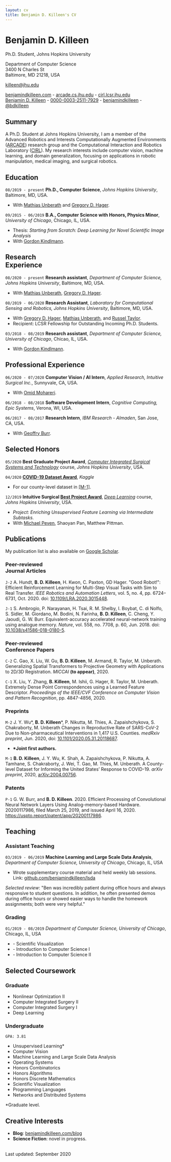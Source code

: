```yaml
---
layout: cv
title: Benjamin D. Killeen's CV
---
```

# Benjamin D. Killeen
Ph.D. Student, Johns Hopkins University

Department of Computer Science<br/>
3400 N Charles St<br/>
Baltimore, MD 21218, USA<br/>

<a href="killeen@jhu.edu">killeen@jhu.edu</a>

<div id="webaddress">
  <a href="https://benjamindkilleen.com"><i class="fas fa-home"></i> benjamindkilleen.com</a> - 
  <a href="https://arcade.cs.jhu.edu/"><i class="fas fa-users"></i> arcade.cs.jhu.edu</a> -
  <a href="https://cirl.lcsr.jhu.edu/"><i class="fas fa-users"></i> cirl.lcsr.jhu.edu</a><br/>
  <a href="https://scholar.google.com/citations?user=QX7AvxUAAAAJ&hl"><i class="fas fa-graduation-cap"></i> Benjamin D. Killeen</a> -
  <a href="https://orcid.org/0000-0003-2511-7929"><i class="ai ai-orcid"></i> 0000-0003-2511-7929</a> - 
  <a href="https://github.com/benjamindkilleen"><i class="fab fa-github"></i> benjamindkilleen</a> - 
  <!-- <a href="https://www.researchgate.net/profile/David_Whipp"><i class="ai ai-researchgate"></i> David_Whipp</a> - -->
  <a href="https://twitter.com/bdkilleen"><i class="fab fa-twitter"></i> @bdkilleen</a>
</div>

## Summary

A Ph.D. Student at Johns Hopkins University, I am a member of the Advanced Robotics and Interests
Computationally Augmented Environments ([ARCADE](https://arcade.cs.jhu.edu/)) research group and
the Computational Interaction and Robotics Laboratory ([CIRL](https://cirl.lcsr.jhu.edu/)). My
research interests include computer vision, machine learning, and domain generalization, focusing
on applications in robotic manipulation, medical imaging, and surgical robotics.

## Education

`08/2019 - present`
**Ph.D., Computer Science**, *Johns Hopkins University*, Baltimore, MD, USA.
- With [Mathias Unberath](https://mathiasunberath.github.io/) and [Gregory D. Hager](http://www.cs.jhu.edu/hager/).

`09/2015 - 06/2019`
**B.A., Computer Science with Honors, Physics Minor**, *University of Chicago*, Chicago, IL, USA.
- Thesis: *Starting from Scratch: Deep Learning for Novel Scientific Image Analysis*
- With [Gordon Kindlmann](http://people.cs.uchicago.edu/~glk/).

## Research <br/> Experience

`08/2020 - present`
**Research assistant**, *Department of Computer Science, Johns Hopkins University*, Baltimore, MD, USA.
- With [Mathias Unberath](https://mathiasunberath.github.io), [Gregory D. Hager](https://www.cs.jhu.edu/~hager).

`08/2019 - 06/2020`
**Research Assistant**, *Laboratory for Computational Sensing and Robotics, Johns Hopkins University*, Baltimore, MD, USA.
- With [Gregory D. Hager](https://www.cs.jhu.edu/~hager), [Mathias Unberath](https://mathiasunberath.github.io), and [Russel Taylor](https://www.cs.jhu.edu/~rht/).
- Recipient: LCSR Fellowship for Outstanding Incoming Ph.D. Students.

`03/2018 - 08/2019`
**Research assistant**, *Department of Computer Science, University of Chicago*, Chicao, IL, USA.
- With [Gordon Kindlmann](http://people.cs.uchicago.edu/~glk/).

<!-- - Investigated object detection in image-based experiments for condensed matter physics. -->
<!--   - Honors Thesis: "Starting from Scratch: Deep Learning for Novel Scientific Image Analysis" -->
<!--   - Code: [github.com/benjamindkilleen/artifice](https://github.com/benjamindkilleen/artifice) -->
  
## Professional Experience

`06/2020 - 07/2020`
**Computer Vision / AI Intern**, *Applied Research, Intuitive Surgical Inc.*, Sunnyvale, CA, USA.
- With [Omid Mohareri](https://scholar.google.com/citations?user=-t_yjBIAAAAJ&hl=en).

`06/2018 - 08/2018`
**Software Development Intern**, *Cognitive Computing, Epic Systems*, Verona, WI, USA.

`06/2017 - 08/2017`
**Research Intern**, *IBM Research - Almaden*, San Jose, CA, USA.
- With [Geoffry Burr](https://researcher.watson.ibm.com/researcher/view.php?person=us-gwburr).

## Selected Honors

`05/2020`
**Best Graduate Project Award**, *[Computer Integrated Surgical Systems and Technology](http://www.cs.jhu.edu/~cis/)* course,
*Johns Hopkins University*, USA.

`04/2020`
[**COVID-19 Dataset Award**](https://www.kaggle.com/data/139140#796870), *Kaggle*
- For our county-level dataset in [[M-1]](#preprints).

`12/2019`
**Intuitive Surgical [Best Project Award](https://lcsr.jhu.edu/announcements/deep-learning-course-prepares-students-for-success-in-ai-careers/)**,
*[Deep Learning](https://deep.cs.jhu.edu)* course, *Johns Hopkins University*, USA.
- *Project:* *Enriching Unsupervised Feature Learning via Intermediate Subtasks.*
- With [Michael Peven](https://scholar.google.com/citations?user=QQhzlS4AAAAJ&hl=en), Shaoyan Pan,
  Matthew Pittman.

## Publications

My publication list is also available on 
[Google Scholar](https://scholar.google.com/citations?user=QX7AvxUAAAAJ&hl).

### Peer-reviewed <br/> Journal Articles

`J-2` 
A. Hundt, **B. D. Killeen**, H. Kwon, C. Paxton, GD Hager. "Good Robot!": Efficient
Reinforcement Learning for Multi-Step Visual Tasks with Sim to Real Transfer. *IEEE Robotics and
Automation Letters*, vol. 5, no. 4, pp. 6724–6731, Oct. 2020. doi:
[10.1109/LRA.2020.3015448](https://dx.doi.org/10.1109/LRA.2020.3015448).

`J-1` 
S. Ambrogio, P. Narayanan, H. Tsai, R. M. Shelby, I. Boybat, C. di Nolfo, S. Sidler,
M. Giordano, M. Bodini, N. Farinha, **B. D. Killeen**, C. Cheng, Y. Jaoudi,
G. W. Burr. Equivalent-accuracy accelerated neural-network training using analogue
memory. *Nature*, vol. 558, no. 7708, p. 60, Jun. 2018. doi:
[10.1038/s41586-018-0180-5](https://dx.doi.org/10.1038/s41586-018-0180-5).

### Peer-reviewed <br/> Conference Papers

`C-2`
C. Gao, X. Liu, W. Gu, **B. D. Killeen**, M. Armand, R. Taylor, M. Unberath. Generalizing
Spatial Transformers to Projective Geometry with Applications to 2D/3D
Registration. *MICCAI* **(to appear)**, 2020.

`C-1`
X. Liu, Y. Zhang, **B. Killeen**, M. Ishii, G. Hager, R. Taylor, M. Unberath. Extremely Dense Point
Correspondences using a Learned Feature Descriptor. *Proceedings of the IEEE/CVF Conference on
Computer Vision and Pattern Recognition*, pp. 4847-4856, 2020.

### Preprints

`M-2`
J. Y. Wu\*, **B. D. Killeen**\*, P. Nikutta, M. Thies, A. Zapaishchykova, S. Chakraborty,
M. Unberath Changes in Reproductive Rate of SARS-CoV-2 Due to Non-pharmaceutical Interventions in
1,417 U.S. Counties. *medRxiv preprint*, Jun. 2020, doi:
[10.1101/2020.05.31.20118687](https://dx.doi.org/10.1101/2020.05.31.20118687).
- **\*Joint first authors.**

`M-1`
**B. D. Killeen**, J. Y. Wu, K. Shah, A. Zapaishchykova, P. Nikutta, A. Tamhane, S. Chakraborty,
J. Wei, T. Gao, M. Thies, M. Unberath. A County-level Dataset for Informing the United States’
Response to COVID-19. *arXiv preprint*, 2020, [arXiv:2004.00756](http://arxiv.org/abs/2004.00756).

### Patents

`P-1`
G. W. Burr, and **B. D. Killeen**. 2020. Efficient Processing of Convolutional Neural Network Layers Using Analog-memory-based Hardware. 20200117986, filed March 25, 2019, and issued April 16, 2020. https://uspto.report/patent/app/20200117986.

## Teaching

<!-- Links: <i class="fas fa-home"></i> = course homepage, <i class="fab fa-github"></i> = GitHub page, <i class="fab fa-youtube"></i> = course YouTube channel -->

### Assistant Teaching

`03/2019 - 06/2019`
**Machine Learning and Large Scale Data Analysis**, *Department of Computer Science, University of Chicago*, Chicago, IL, USA
- Wrote supplementary course material and held weekly lab sessions. Link: [github.com/benjamindkilleen/lsda](https://github.com/benjamindkilleen/lsda)
<!-- &nbsp;&nbsp;&nbsp;&nbsp; -->
<!-- <a href="https://github.com/benjamindkilleen/lsda"><i class="fab fa-github"></i></a> -->

*Selected review*: "Ben was incredibly patient during office hours and always responsive to
student questions. In addition, he often presented demos during office hours or showed easier ways
to handle the homework assignments; both were very helpful."
<!-- - Read more reviews at [benjamindkilleen.com/teaching/reviews](https://benjamindkilleen.com/teaching/reviews) -->

<!-- "Benjamin is very knowledgeable and is good at explaining concepts. He was friendly, professional, respectful and mature. He made himself available, showed up consistently on time, and prepared helpful and easy-to-follow mini-lectures for the lab sessions. He was the TA I felt most comfortable working with and the one I learned the most from." -->

### Grading

`01/2019 - 08/2019`
*Department of Computer Science, University of Chicago*, Chicago, IL, USA
- \- Scientific Visualization
- \- Introduction to Computer Science I
- \- Introduction to Computer Science II

<!-- 
## Supervision

### Masters Students

### Undergraduate Students

`12/2019-03/2020`
**Philipp Nikutta**, *Johns Hopkins University*, Baltimore, MD, USA.
-->

## Selected Coursework

### Graduate

- Nonlinear Optimization II
- Computer Integrated Surgery II
- Computer Integrated Surgery I 
- Deep Learning

### Undergraduate

`GPA: 3.81`
- Unsupervised Learning\*
- Computer Vision
- Machine Learning and Large Scale Data Analysis
- Operating Systems
- Honors Combinatorics
- Honors Algorithms
- Honors Discrete Mathematics
- Scientific Visualization
- Programming Languages
- Networks and Distributed Systems

\*Graduate level.

<!-- ## Projects -->

<!-- ## Memberships -->

## Creative Interests

- **Blog**: [benjamindkilleen.com/blog](https://benjamindkilleen.com/blog)
- **Science Fiction**: novel in progress.

<br/>Last updated: September 2020<br/><br/>
